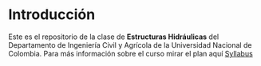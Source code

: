 # Introducción
Este es el repositorio de la clase de **Estructuras Hidráulicas** del Departamento de Ingeniería Civil y Agrícola de la Universidad Nacional de Colombia. Para más información sobre el curso mirar el plan aquí [Syllabus](https://lamhydro.github.io/hydraulicStructures/)






